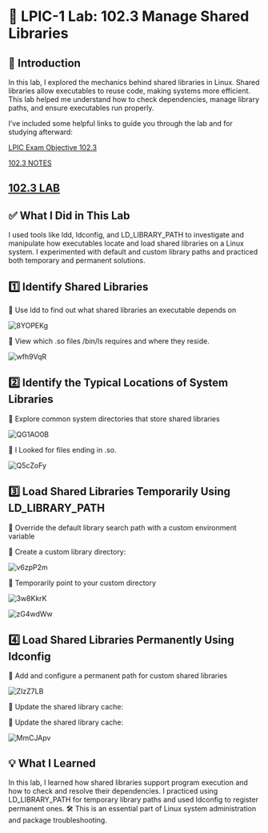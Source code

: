 # 🔧 LPIC-1 Lab: 102.3 Manage Shared Libraries

## 📝 Introduction
In this lab, I explored the mechanics behind shared libraries in Linux. Shared libraries allow executables to reuse code, making systems more efficient. This lab helped me understand how to check dependencies, manage library paths, and ensure executables run properly.

I’ve included some helpful links to guide you through the lab and for studying afterward:

[LPIC Exam Objective 102.3](https://www.lpi.org/our-certifications/exam-101-102-objectives/#102.3_Manage_shared_libraries)

[102.3 NOTES](https://1drv.ms/w/c/354f1c8d534fbced/EceKeVlQJHJKvXPW91sCbxYBuwgB9ERJETpLuEY-A76niQ?e=YgEAVs)

[102.3 LAB](https://1drv.ms/w/c/354f1c8d534fbced/Ef38O2_Zoh5GrWdO7x_Dv98Bh_zca6oodNMDxJ1nXxBVvQ?e=Bacp7y)
---

## ✅ What I Did in This Lab
I used tools like ldd, ldconfig, and LD_LIBRARY_PATH to investigate and manipulate how executables locate and load shared libraries on a Linux system. I experimented with default and custom library paths and practiced both temporary and permanent solutions.

## 1️⃣ Identify Shared Libraries
🔹 Use ldd to find out what shared libraries an executable depends on

![8YOPEKg](https://github.com/user-attachments/assets/cece8b61-069a-43db-a555-e848e2e2367b)

🔹 View which .so files /bin/ls requires and where they reside.

![wfh9VqR](https://github.com/user-attachments/assets/b99422c8-d87e-4949-9563-6b2e05a9a62d)

## 2️⃣ Identify the Typical Locations of System Libraries

🔹 Explore common system directories that store shared libraries

![QG1AO0B](https://github.com/user-attachments/assets/f47e8391-8a33-44ed-be07-37f1728e2d09)

🔹 I Looked for files ending in .so.

![Q5cZoFy](https://github.com/user-attachments/assets/74a96eda-24e5-41f6-ad84-4f54d456e570)

## 3️⃣ Load Shared Libraries Temporarily Using LD_LIBRARY_PATH

🔹 Override the default library search path with a custom environment variable

🔹 Create a custom library directory:

![v6zpP2m](https://github.com/user-attachments/assets/4a54f928-fa93-4c21-9bf8-d93a7c77b276)

🔹 Temporarily point to your custom directory

![3w8KkrK](https://github.com/user-attachments/assets/f6e953f4-af63-4616-a92f-6bce3981a3ff)

![zG4wdWw](https://github.com/user-attachments/assets/3a67f49d-9ecc-4a28-9fba-88239665c453)

## 4️⃣ Load Shared Libraries Permanently Using ldconfig

🔹 Add and configure a permanent path for custom shared libraries

![ZIzZ7LB](https://github.com/user-attachments/assets/02902927-4ee0-4382-8fc4-a9de24e17183)

🔹 Update the shared library cache:

🔹 Update the shared library cache:

![MmCJApv](https://github.com/user-attachments/assets/5434cf40-f6b3-44bb-9a07-dcadc6bfaf9b)

## 💡 What I Learned
In this lab, I learned how shared libraries support program execution and how to check and resolve their dependencies. I practiced using LD_LIBRARY_PATH for temporary library paths and used ldconfig to register permanent ones. 🛠️ This is an essential part of Linux system administration and package troubleshooting.

